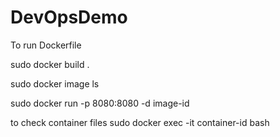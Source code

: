 # DevOpsDemo

To run Dockerfile

sudo docker build .

sudo docker image ls

sudo docker run -p 8080:8080 -d image-id


  to check container files 
  sudo docker exec -it container-id bash
